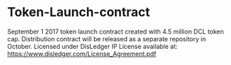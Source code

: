 # Token-Launch-contract
September 1 2017 token launch contract created with 4.5 million DCL token cap. Distribution contract will be released as a separate repository in October.
Licensed under DisLedger IP License available at: https://www.disledger.com/License_Agreement.pdf 
